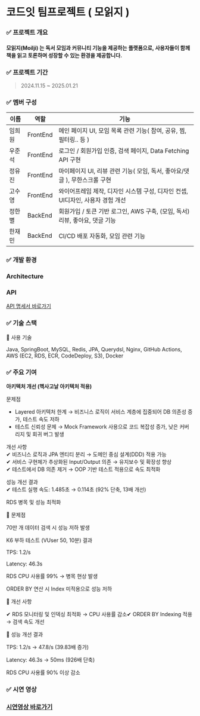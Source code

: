 # 코드잇 팀프로젝트 ( 모읽지 )

### ✅ 프로젝트 개요

#### 모읽지(Moilji) 는 독서 모임과 커뮤니티 기능을 제공하는 플랫폼으로, 사용자들이 함께 책을 읽고 토론하며 성장할 수 있는 환경을 제공합니다.

### ✅ 프로젝트 기간

> 2024.11.15 ~ 2025.01.21

### ✅ 멤버 구성

| 이름  | 역할  | 기능                              |
|-----|-----|---------------------------------|
| 임희원 | FrontEnd | 메인 페이지 UI, 모임 목록 관련 기능( 참여, 공유, 찜, 필터링.. 등 ) |
| 우준석 | FrontEnd  | 로그인 / 회원가입 인증, 검색 페이지, Data Fetching API 구현 |
| 정유진 | FrontEnd  | 마이페이지 UI, 리뷰 관련 기능( 모임, 독서, 좋아요/댓글 ), 무한스크롤 구현 |
| 고수영 | FrontEnd  | 와이어프레임 제작, 디자인 시스템 구성,  디자인 컨셉, UI디자인, 사용자 경험 개선 |
| 정한별 | BackEnd  | 회원가입 / 토큰 기반 로그인, AWS 구축, (모임, 독서) 리뷰, 좋아요, 댓글 기능   |
| 한재민 | BackEnd  | CI/CD 배포 자동화, 모임 관련 기능 |

### ✅ 개발 환경

### Architecture

### API

[API 명세서 바로가기](https://docs.google.com/spreadsheets/d/1lcUy45KENA28HkA6w2CRJwkndWbBS591vnjQbwSXX9s/edit?usp=sharing)

### ✅ 기술 스택

📌 사용 기술

Java, SpringBoot, MySQL, Redis, JPA, Querydsl, Nginx, GitHub Actions, AWS (EC2, RDS, ECR, CodeDeploy, S3), Docker

### ✅ 주요 기여

**아키텍처 개선 (헥사고날 아키텍처 적용)**

문제점<br/>
- Layered 아키텍처 한계 → 비즈니스 로직이 서비스 계층에 집중되어 DB 의존성 증가, 테스트 속도 저하
- 테스트 신뢰성 문제 → Mock Framework 사용으로 코드 복잡성 증가, 낮은 커버리지 및 회귀 버그 발생

개선 사항<br/>
✔ 비즈니스 로직과 JPA 엔티티 분리 → 도메인 중심 설계(DDD) 적용 가능<br/>
✔ 서비스 구현체가 추상화된 Input/Output 의존 → 유지보수 및 확장성 향상<br/>
✔ 테스트에서 DB 의존 제거 → OOP 기반 테스트 적용으로 속도 최적화<br/>

성능 개선 결과<br/>
✔ 테스트 실행 속도: 1.485초 → 0.114초 (92% 단축, 13배 개선)<br/>

RDS 병목 및 성능 최적화

🔹 문제점

70만 개 데이터 검색 시 성능 저하 발생

K6 부하 테스트 (VUser 50, 10분) 결과

TPS: 1.2/s

Latency: 46.3s

RDS CPU 사용률 99% → 병목 현상 발생

ORDER BY 연산 시 Index 미적용으로 성능 저하

🔹 개선 사항

✔ RDS 모니터링 및 인덱싱 최적화 → CPU 사용률 감소✔ ORDER BY Indexing 적용 → 검색 속도 개선

🔹 성능 개선 결과

TPS: 1.2/s → 47.8/s (39.83배 증가)

Latency: 46.3s → 50ms (926배 단축)

RDS CPU 사용률 90% 이상 감소


### ✅ 시연 영상
### [시연영상 바로가기](https://youtu.be/MFbDF_wRzKw)
